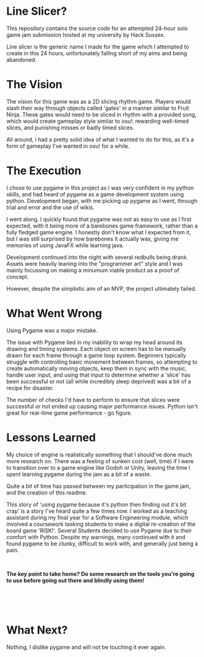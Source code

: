 # Line Slicer? 
This repository contains the source code for an attempted 24-hour solo game jam submission hosted at my university by Hack Sussex. 

Line slicer is the generic name I made for the game which I attempted to create in this 24 hours, unfortunately falling short of my aims and being abandoned.

# The Vision
The vision for this game was as a 2D slicing rhythm game. Players would slash their way through objects called 'gates' in a manner similar to Fruit Ninja.
These gates would need to be sliced in rhythm with a provided song, which would create gameplay style similar to osu!: rewarding well-timed slices, and punishing misses or badly timed slices.

All around, I had a pretty solid idea of what I wanted to do for this, as it's a form of gameplay I've wanted in osu! for a while.

# The Execution
I chose to use pygame in this project as I was very confident in my python skills, and had heard of pygame as a game development system using python. Development began, with me picking up pygame as I went, through trial and error and the use of wikis.

I went along. I quickly found that pygame was not as easy to use as I first expected, with it being more of a barebones game framework, rather than a fully fledged game engine. I honestly don't know what I expected from it, but I was still surprised by how barebones it actually was, giving me memories of using JavaFX while learning java.

Development continued into the night with several redbulls being drank. Assets were heavily leaning into the "programmer art" style and I was mainly focussing on making a minumum viable product as a proof of concept.

However, despite the simplistic aim of an MVP, the project ultimately failed.

# What Went Wrong
Using Pygame was a major mistake. 

The issue with Pygame lied in my inability to wrap my head around its drawing and timing systems. Each object on screen has to be manually drawn for each frame through a game loop system. 
Beginners typically struggle with controlling basic movement between frames, so attempting to create automatically moving objects, keep them in sync with the music, handle user input, and using that input to determine whether a 'slice' has been successful or not (all while incredibly sleep deprived) was a bit of a recipe for disaster.

The number of checks I'd have to perform to ensure that slices were successful or not ended up causing major performance issues. Python isn't great for real-time game performance - go figure.



# Lessons Learned
My choice of engine is realistically something that I should've done much more research on. There was a feeling of sunken cost (well, time) if I were to transition over to a game engine like Godoh or Unity, leaving the time I spent learning pygame during the jam as a bit of a waste.

Quite a bit of time has passed between my participation in the game jam, and the creation of this readme.  

This story of 'using pygame because it's python then finding out it's bit crap' is a story I've heard quite a few times now. I worked as a teaching assistant during my final year for a Software Engineering module, which involved a coursework tasking students to make a digital re-creation of the board game 'RISK!'.
Several Students decided to use Pygame due to their comfort with Python. Despite my warnings, many continued with it and found pygame to be clunky, difficult to work with, and generally just being a pain.

<br>

**The key point to take home? Do some research on the tools you're going to use before going out there and blindly using them!**


<br><br><br>

# What Next?
Nothing, I dislike pygame and will not be touching it ever again. 
